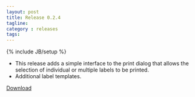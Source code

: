 ```yaml
---
layout: post
title: Release 0.2.4
tagline:
category : releases
tags:
---
```

{% include JB/setup %}

- This release adds a simple interface to the print dialog that allows the selection of individual or multiple labels to be printed.
- Additional label templates.

[Download](/pages/download.html)

